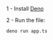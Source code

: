 1 - Install [Deno](https://docs.deno.com/runtime/manual/getting_started/installation/)  

2 - Run the file:
```bash
deno run app.ts
```
